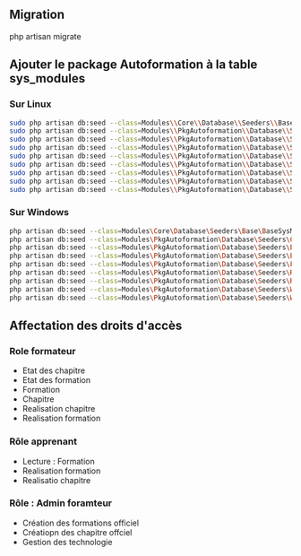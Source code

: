 ## Migration

php artisan migrate

## Ajouter le package Autoformation à la table sys_modules

### Sur Linux

````bash
sudo php artisan db:seed --class=Modules\\Core\\Database\\Seeders\\Base\\BaseSysModuleSeeder
sudo php artisan db:seed --class=Modules\\PkgAutoformation\\Database\\Seeders\\ChapitreSeeder
sudo php artisan db:seed --class=Modules\\PkgAutoformation\\Database\\Seeders\\EtatChapitreSeeder
sudo php artisan db:seed --class=Modules\\PkgAutoformation\\Database\\Seeders\\EtatFormationSeeder
sudo php artisan db:seed --class=Modules\\PkgAutoformation\\Database\\Seeders\\FormationSeeder
sudo php artisan db:seed --class=Modules\\PkgAutoformation\\Database\\Seeders\\RealisationChapitreSeeder
sudo php artisan db:seed --class=Modules\\PkgAutoformation\\Database\\Seeders\\RealisationFormationSeeder
sudo php artisan db:seed --class=Modules\\PkgAutoformation\\Database\\Seeders\\WorkflowChapitreSeeder
sudo php artisan db:seed --class=Modules\\PkgAutoformation\\Database\\Seeders\\WorkflowFormationSeeder
````

### Sur Windows 

````bash
php artisan db:seed --class=Modules\Core\Database\Seeders\Base\BaseSysModuleSeeder
php artisan db:seed --class=Modules\PkgAutoformation\Database\Seeders\ChapitreSeeder
php artisan db:seed --class=Modules\PkgAutoformation\Database\Seeders\EtatChapitreSeeder
php artisan db:seed --class=Modules\PkgAutoformation\Database\Seeders\EtatFormationSeeder
php artisan db:seed --class=Modules\PkgAutoformation\Database\Seeders\FormationSeeder
php artisan db:seed --class=Modules\PkgAutoformation\Database\Seeders\RealisationChapitreSeeder
php artisan db:seed --class=Modules\PkgAutoformation\Database\Seeders\RealisationFormationSeeder
php artisan db:seed --class=Modules\PkgAutoformation\Database\Seeders\WorkflowChapitreSeeder
php artisan db:seed --class=Modules\PkgAutoformation\Database\Seeders\WorkflowFormationSeeder
````

## Affectation des droits d'accès 

### Role formateur 
- Etat des chapitre
- Etat des formation
- Formation
- Chapitre
- Realisation chapitre
- Realisation formation

### Rôle apprenant 

- Lecture : Formation
- Realisation formation 
- Realisatio chapitre

### Rôle : Admin foramteur

- Création des formations officiel
- Créatiopn des chapitre offciel
- Gestion des technologie